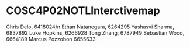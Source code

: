# COSC4P02NOTLInterctivemap
Chris Delo, 6418024/n
Ethan Natanegara, 6264295
Yashasvi Sharma, 6837892
Luke Hopkins, 6266928
Tong Zhang, 6787949
Sebastian Wood, 6664189
Marcus Pozzobon 6655633
